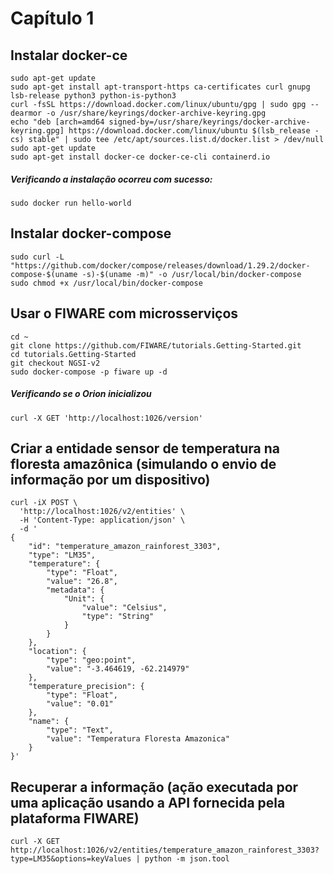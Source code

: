 # Capítulo 1

## Instalar docker-ce
```
sudo apt-get update
sudo apt-get install apt-transport-https ca-certificates curl gnupg lsb-release python3 python-is-python3
curl -fsSL https://download.docker.com/linux/ubuntu/gpg | sudo gpg --dearmor -o /usr/share/keyrings/docker-archive-keyring.gpg
echo "deb [arch=amd64 signed-by=/usr/share/keyrings/docker-archive-keyring.gpg] https://download.docker.com/linux/ubuntu $(lsb_release -cs) stable" | sudo tee /etc/apt/sources.list.d/docker.list > /dev/null
sudo apt-get update
sudo apt-get install docker-ce docker-ce-cli containerd.io
```

##### Verificando a instalação ocorreu com sucesso:
```
sudo docker run hello-world
```

## Instalar docker-compose
```
sudo curl -L "https://github.com/docker/compose/releases/download/1.29.2/docker-compose-$(uname -s)-$(uname -m)" -o /usr/local/bin/docker-compose
sudo chmod +x /usr/local/bin/docker-compose
```


## Usar o FIWARE com microsserviços
```
cd ~
git clone https://github.com/FIWARE/tutorials.Getting-Started.git
cd tutorials.Getting-Started
git checkout NGSI-v2
sudo docker-compose -p fiware up -d
```

##### Verificando se o Orion inicializou
```
curl -X GET 'http://localhost:1026/version'
```


## Criar a entidade sensor de temperatura na floresta amazônica (simulando o envio de informação por um dispositivo)
```
curl -iX POST \
  'http://localhost:1026/v2/entities' \
  -H 'Content-Type: application/json' \
  -d '
{
    "id": "temperature_amazon_rainforest_3303",
    "type": "LM35",
    "temperature": {
        "type": "Float",
        "value": "26.8",
        "metadata": {
            "Unit": {
                "value": "Celsius",
                "type": "String"
            }
        }
    },
    "location": {
        "type": "geo:point",
        "value": "-3.464619, -62.214979"
    },
    "temperature_precision": {
        "type": "Float",
        "value": "0.01"
    },
    "name": {
        "type": "Text",
        "value": "Temperatura Floresta Amazonica"
    }
}'
```


## Recuperar a informação (ação executada por uma aplicação usando a API fornecida pela plataforma FIWARE)
```
curl -X GET http://localhost:1026/v2/entities/temperature_amazon_rainforest_3303?type=LM35&options=keyValues | python -m json.tool
```
